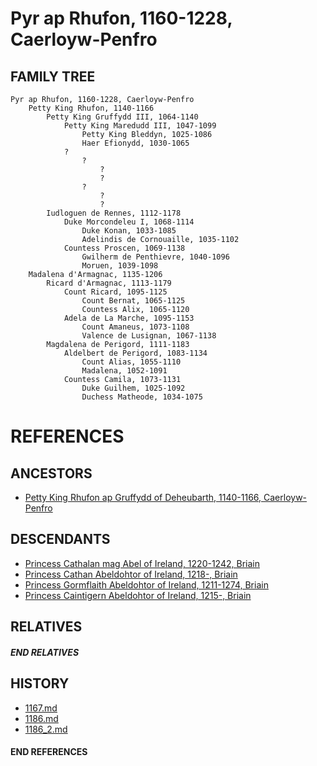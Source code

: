 # Pyr ap Rhufon, 1160-1228, Caerloyw-Penfro

## FAMILY TREE 
```
Pyr ap Rhufon, 1160-1228, Caerloyw-Penfro
	Petty King Rhufon, 1140-1166
		Petty King Gruffydd III, 1064-1140
			Petty King Maredudd III, 1047-1099
				Petty King Bleddyn, 1025-1086
				Haer Efionydd, 1030-1065
			?
				?
					?
					?
				?
					?
					?
		Iudloguen de Rennes, 1112-1178
			Duke Morcondeleu I, 1068-1114
				Duke Konan, 1033-1085
				Adelindis de Cornouaille, 1035-1102
			Countess Proscen, 1069-1138
				Gwilherm de Penthievre, 1040-1096
				Moruen, 1039-1098
	Madalena d'Armagnac, 1135-1206
		Ricard d'Armagnac, 1113-1179
			Count Ricard, 1095-1125
				Count Bernat, 1065-1125
				Countess Alix, 1065-1120
			Adela de La Marche, 1095-1153
				Count Amaneus, 1073-1108
				Valence de Lusignan, 1067-1138
		Magdalena de Perigord, 1111-1183
			Aldelbert de Perigord, 1083-1134
				Count Alias, 1055-1110
				Madalena, 1052-1091
			Countess Camila, 1073-1131
				Duke Guilhem, 1025-1092
				Duchess Matheode, 1034-1075
```


# REFERENCES

## ANCESTORS
* [Petty King Rhufon ap Gruffydd of Deheubarth, 1140-1166, Caerloyw-Penfro](rhufon_ap_gruffydd_1140.md)

## DESCENDANTS
* [Princess Cathalan mag Abel of Ireland, 1220-1242, Briain](cathalan_mag_abel_1220.md)
* [Princess Cathan Abeldohtor of Ireland, 1218-, Briain](cathan_abeldohtor_1218.md)
* [Princess Gormflaith Abeldohtor of Ireland, 1211-1274, Briain](gormflaith_abeldohtor_1211.md)
* [Princess Caintigern Abeldohtor of Ireland, 1215-, Briain](caintigern_abeldohtor_1215.md)

## RELATIVES

##### END RELATIVES 
## HISTORY
* [1167.md](../h/1167.md)
* [1186.md](../h/1186.md)
* [1186_2.md](../h/1186_2.md)

#### END REFERENCES
